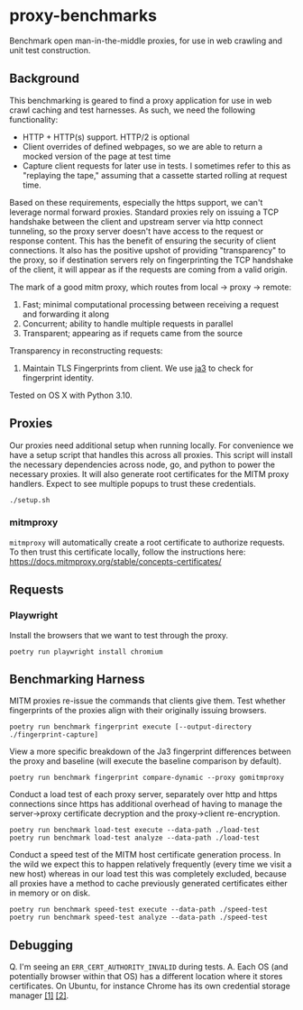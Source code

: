 # proxy-benchmarks
Benchmark open man-in-the-middle proxies, for use in web crawling and unit test construction.

## Background

This benchmarking is geared to find a proxy application for use in web crawl caching and test harnesses. As such, we need the following functionality:

- HTTP + HTTP(s) support. HTTP/2 is optional
- Client overrides of defined webpages, so we are able to return a mocked version of the page at test time
- Capture client requests for later use in tests. I sometimes refer to this as "replaying the tape," assuming that a cassette started rolling at request time.

Based on these requirements, especially the https support, we can't leverage normal forward proxies. Standard proxies rely on issuing a TCP handshake between the client and upstream server via http connect tunneling, so the proxy server doesn't have access to the request or response content. This has the benefit of ensuring the security of client connections. It also has the positive upshot of providing "transparency" to the proxy, so if destination servers rely on fingerprinting the TCP handshake of the client, it will appear as if the requests are coming from a valid origin.

The mark of a good mitm proxy, which routes from local -> proxy -> remote:
1. Fast; minimal computational processing between receiving a request and forwarding it along
2. Concurrent; ability to handle multiple requests in parallel
3. Transparent; appearing as if requets came from the source

Transparency in reconstructing requests:
1. Maintain TLS Fingerprints from client. We use [ja3](https://github.com/salesforce/ja3) to check for fingerprint identity.

Tested on OS X with Python 3.10.

## Proxies

Our proxies need additional setup when running locally. For convenience we have a setup script that handles this across all proxies. This script will install the necessary dependencies across node, go, and python to power the necessary proxies. It will also generate root certificates for the MITM proxy handlers. Expect to see multiple popups to trust these credentials.

```
./setup.sh
```

### mitmproxy

`mitmproxy` will automatically create a root certificate to authorize requests. To then trust this certificate locally, follow the instructions here: https://docs.mitmproxy.org/stable/concepts-certificates/

## Requests

### Playwright

Install the browsers that we want to test through the proxy.

```
poetry run playwright install chromium
```

## Benchmarking Harness

MITM proxies re-issue the commands that clients give them. Test whether fingerprints of the proxies align with their originally issuing browsers.

```
poetry run benchmark fingerprint execute [--output-directory ./fingerprint-capture]
```

View a more specific breakdown of the Ja3 fingerprint differences between the proxy and baseline (will execute the baseline comparison by default).

```
poetry run benchmark fingerprint compare-dynamic --proxy gomitmproxy
```

Conduct a load test of each proxy server, separately over http and https connections since https has additional overhead of having to manage the server->proxy certificate decryption and the proxy->client re-encryption.

```
poetry run benchmark load-test execute --data-path ./load-test
poetry run benchmark load-test analyze --data-path ./load-test
```

Conduct a speed test of the MITM host certificate generation process. In the wild we expect this to happen relatively frequently (every time we visit a new host) whereas in our load test this was completely excluded, because all proxies have a method to cache previously generated certificates either in memory or on disk.

```
poetry run benchmark speed-test execute --data-path ./speed-test
poetry run benchmark speed-test analyze --data-path ./speed-test
```

## Debugging

Q. I'm seeing an `ERR_CERT_AUTHORITY_INVALID` during tests.
A. Each OS (and potentially browser within that OS) has a different location where it stores certificates. On Ubuntu, for instance Chrome has its own credential storage manager [[1]](https://serverfault.com/questions/946756/ssl-certificate-in-system-store-not-trusted-by-chrome) [[2]](https://chromium.googlesource.com/chromium/src/+/master/docs/linux/cert_management.md).
